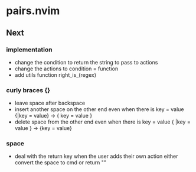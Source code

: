 # pairs.nvim


## Next

### implementation
* change the condition to return the string to pass to actions
* change the actions to condition = function
* add utils function right_is_(regex)

### curly braces {}
* leave space after backspace
* insert another space on the other end even when there is key = value
  {|key = value} -> { key = value }
* delete space from the other end even when there is key = value
  { |key = value } -> {key = value}

### space
* deal with the return key when the user adds their own action
  either convert the space to cmd or return ""
